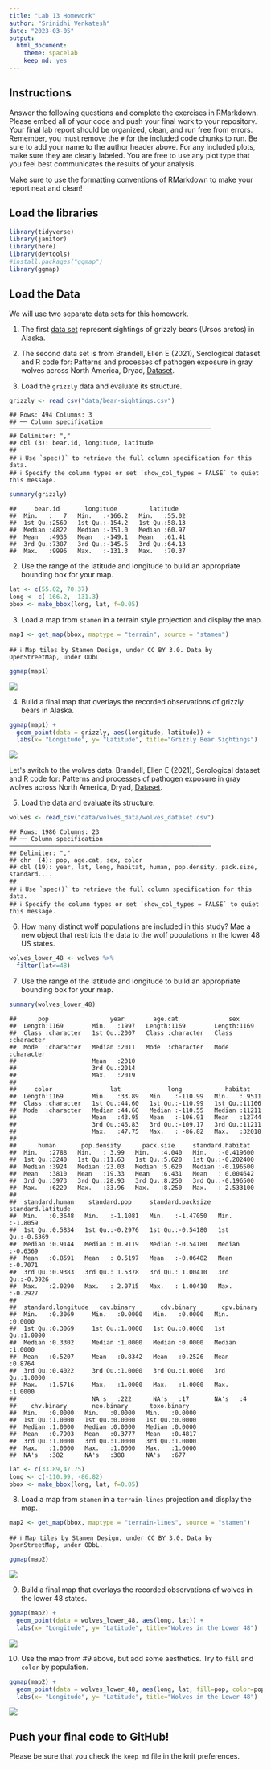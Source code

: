 ```yaml
---
title: "Lab 13 Homework"
author: "Srinidhi Venkatesh"
date: "2023-03-05"
output:
  html_document: 
    theme: spacelab
    keep_md: yes
---
```




## Instructions
Answer the following questions and complete the exercises in RMarkdown. Please embed all of your code and push your final work to your repository. Your final lab report should be organized, clean, and run free from errors. Remember, you must remove the `#` for the included code chunks to run. Be sure to add your name to the author header above. For any included plots, make sure they are clearly labeled. You are free to use any plot type that you feel best communicates the results of your analysis.  

Make sure to use the formatting conventions of RMarkdown to make your report neat and clean!  

## Load the libraries  

```r
library(tidyverse)
library(janitor)
library(here)
library(devtools)
#install.packages("ggmap")
library(ggmap)
```

## Load the Data
We will use two separate data sets for this homework.  

1. The first [data set](https://rcweb.dartmouth.edu/~f002d69/workshops/index_rspatial.html) represent sightings of grizzly bears (Ursos arctos) in Alaska.  

2. The second data set is from Brandell, Ellen E (2021), Serological dataset and R code for: Patterns and processes of pathogen exposure in gray wolves across North America, Dryad, [Dataset](https://doi.org/10.5061/dryad.5hqbzkh51).  

1. Load the `grizzly` data and evaluate its structure.  

```r
grizzly <- read_csv("data/bear-sightings.csv")
```

```
## Rows: 494 Columns: 3
## ── Column specification ────────────────────────────────────────────────────────
## Delimiter: ","
## dbl (3): bear.id, longitude, latitude
## 
## ℹ Use `spec()` to retrieve the full column specification for this data.
## ℹ Specify the column types or set `show_col_types = FALSE` to quiet this message.
```

```r
summary(grizzly)
```

```
##     bear.id       longitude         latitude    
##  Min.   :   7   Min.   :-166.2   Min.   :55.02  
##  1st Qu.:2569   1st Qu.:-154.2   1st Qu.:58.13  
##  Median :4822   Median :-151.0   Median :60.97  
##  Mean   :4935   Mean   :-149.1   Mean   :61.41  
##  3rd Qu.:7387   3rd Qu.:-145.6   3rd Qu.:64.13  
##  Max.   :9996   Max.   :-131.3   Max.   :70.37
```
2. Use the range of the latitude and longitude to build an appropriate bounding box for your map.  

```r
lat <- c(55.02, 70.37)
long <- c(-166.2, -131.3)
bbox <- make_bbox(long, lat, f=0.05)
```

3. Load a map from `stamen` in a terrain style projection and display the map.  

```r
map1 <- get_map(bbox, maptype = "terrain", source = "stamen")
```

```
## ℹ Map tiles by Stamen Design, under CC BY 3.0. Data by OpenStreetMap, under ODbL.
```

```r
ggmap(map1)
```

![](lab13_hw_files/figure-html/unnamed-chunk-5-1.png)<!-- -->


4. Build a final map that overlays the recorded observations of grizzly bears in Alaska.  

```r
ggmap(map1) + 
  geom_point(data = grizzly, aes(longitude, latitude)) +
  labs(x= "Longitude", y= "Latitude", title="Grizzly Bear Sightings")
```

![](lab13_hw_files/figure-html/unnamed-chunk-6-1.png)<!-- -->

Let's switch to the wolves data. Brandell, Ellen E (2021), Serological dataset and R code for: Patterns and processes of pathogen exposure in gray wolves across North America, Dryad, [Dataset](https://doi.org/10.5061/dryad.5hqbzkh51).  

5. Load the data and evaluate its structure.  

```r
wolves <- read_csv("data/wolves_data/wolves_dataset.csv")
```

```
## Rows: 1986 Columns: 23
## ── Column specification ────────────────────────────────────────────────────────
## Delimiter: ","
## chr  (4): pop, age.cat, sex, color
## dbl (19): year, lat, long, habitat, human, pop.density, pack.size, standard....
## 
## ℹ Use `spec()` to retrieve the full column specification for this data.
## ℹ Specify the column types or set `show_col_types = FALSE` to quiet this message.
```
6. How many distinct wolf populations are included in this study? Mae a new object that restricts the data to the wolf populations in the lower 48 US states.  

```r
wolves_lower_48 <- wolves %>% 
  filter(lat<=48)
```

7. Use the range of the latitude and longitude to build an appropriate bounding box for your map.  

```r
summary(wolves_lower_48)
```

```
##      pop                 year        age.cat              sex           
##  Length:1169        Min.   :1997   Length:1169        Length:1169       
##  Class :character   1st Qu.:2007   Class :character   Class :character  
##  Mode  :character   Median :2011   Mode  :character   Mode  :character  
##                     Mean   :2010                                        
##                     3rd Qu.:2014                                        
##                     Max.   :2019                                        
##                                                                         
##     color                lat             long            habitat     
##  Length:1169        Min.   :33.89   Min.   :-110.99   Min.   : 9511  
##  Class :character   1st Qu.:44.60   1st Qu.:-110.99   1st Qu.:11166  
##  Mode  :character   Median :44.60   Median :-110.55   Median :11211  
##                     Mean   :43.95   Mean   :-106.91   Mean   :12744  
##                     3rd Qu.:46.83   3rd Qu.:-109.17   3rd Qu.:11211  
##                     Max.   :47.75   Max.   : -86.82   Max.   :32018  
##                                                                      
##      human       pop.density      pack.size     standard.habitat   
##  Min.   :2788   Min.   : 3.99   Min.   :4.040   Min.   :-0.419600  
##  1st Qu.:3240   1st Qu.:11.63   1st Qu.:5.620   1st Qu.:-0.202400  
##  Median :3924   Median :23.03   Median :5.620   Median :-0.196500  
##  Mean   :3810   Mean   :19.33   Mean   :6.431   Mean   : 0.004642  
##  3rd Qu.:3973   3rd Qu.:28.93   3rd Qu.:8.250   3rd Qu.:-0.196500  
##  Max.   :6229   Max.   :33.96   Max.   :8.250   Max.   : 2.533100  
##                                                                    
##  standard.human    standard.pop     standard.packsize  standard.latitude
##  Min.   :0.3648   Min.   :-1.1081   Min.   :-1.47050   Min.   :-1.8059  
##  1st Qu.:0.5834   1st Qu.:-0.2976   1st Qu.:-0.54180   1st Qu.:-0.6369  
##  Median :0.9144   Median : 0.9119   Median :-0.54180   Median :-0.6369  
##  Mean   :0.8591   Mean   : 0.5197   Mean   :-0.06482   Mean   :-0.7071  
##  3rd Qu.:0.9383   3rd Qu.: 1.5378   3rd Qu.: 1.00410   3rd Qu.:-0.3926  
##  Max.   :2.0290   Max.   : 2.0715   Max.   : 1.00410   Max.   :-0.2927  
##                                                                         
##  standard.longitude   cav.binary       cdv.binary       cpv.binary    
##  Min.   :0.3069     Min.   :0.0000   Min.   :0.0000   Min.   :0.0000  
##  1st Qu.:0.3069     1st Qu.:1.0000   1st Qu.:0.0000   1st Qu.:1.0000  
##  Median :0.3302     Median :1.0000   Median :0.0000   Median :1.0000  
##  Mean   :0.5207     Mean   :0.8342   Mean   :0.2526   Mean   :0.8764  
##  3rd Qu.:0.4022     3rd Qu.:1.0000   3rd Qu.:1.0000   3rd Qu.:1.0000  
##  Max.   :1.5716     Max.   :1.0000   Max.   :1.0000   Max.   :1.0000  
##                     NA's   :222      NA's   :17       NA's   :4       
##    chv.binary       neo.binary      toxo.binary    
##  Min.   :0.0000   Min.   :0.0000   Min.   :0.0000  
##  1st Qu.:1.0000   1st Qu.:0.0000   1st Qu.:0.0000  
##  Median :1.0000   Median :0.0000   Median :0.0000  
##  Mean   :0.7903   Mean   :0.3777   Mean   :0.4817  
##  3rd Qu.:1.0000   3rd Qu.:1.0000   3rd Qu.:1.0000  
##  Max.   :1.0000   Max.   :1.0000   Max.   :1.0000  
##  NA's   :382      NA's   :388      NA's   :677
```


```r
lat <- c(33.89,47.75)
long <- c(-110.99, -86.82)
bbox <- make_bbox(long, lat, f=0.05)
```

8.  Load a map from `stamen` in a `terrain-lines` projection and display the map.  

```r
map2 <- get_map(bbox, maptype = "terrain-lines", source = "stamen")
```

```
## ℹ Map tiles by Stamen Design, under CC BY 3.0. Data by OpenStreetMap, under ODbL.
```


```r
ggmap(map2)
```

![](lab13_hw_files/figure-html/unnamed-chunk-12-1.png)<!-- -->

9. Build a final map that overlays the recorded observations of wolves in the lower 48 states.  

```r
ggmap(map2) + 
  geom_point(data = wolves_lower_48, aes(long, lat)) +
  labs(x= "Longitude", y= "Latitude", title="Wolves in the Lower 48")
```

![](lab13_hw_files/figure-html/unnamed-chunk-13-1.png)<!-- -->

10. Use the map from #9 above, but add some aesthetics. Try to `fill` and `color` by population.  

```r
ggmap(map2) + 
  geom_point(data = wolves_lower_48, aes(long, lat, fill=pop, color=pop), size=2.0) +
  labs(x= "Longitude", y= "Latitude", title="Wolves in the Lower 48")
```

![](lab13_hw_files/figure-html/unnamed-chunk-14-1.png)<!-- -->
## Push your final code to GitHub!
Please be sure that you check the `keep md` file in the knit preferences. 
